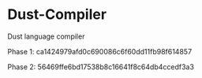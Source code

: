 # Dust-Compiler
Dust language compiler

Phase 1: ca1424979afd0c690086c6f60dd11fb98f614857


Phase 2: 56469ffe6bd17538b8c16641f8c64db4ccedf3a3
